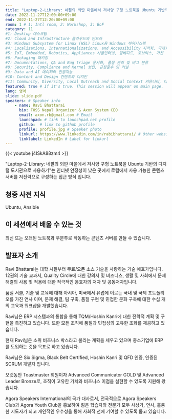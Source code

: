 ```yaml
---
title: "Laptop-2-Library: 네팔의 외딴 마을에서 저사양 구형 노트북을 Ubuntu 기반의 디지털 도서관으로 사용하기"
date: 2022-11-27T12:00:00+09:00
end: 2022-11-27T12:20:00+09:00
room: 1 # 1: Intl room, 2: Workshop, 3: BoF
category: 11
#1: Desktop 데스크탑
#2: Cloud and Infrastructure 클라우드와 인프라
#3: Windows Subsystem for Linux (WSL) Linux용 Windows 하위시스템
#4: Localizations, Internationalizations, and Accessibility 지역화, 국제화 및 접근성
#5: IoT, Embedded, Robotics, Appliances 사물인터넷, 임베디드, 로보틱스, 가전
#6: Packaging 패키징
#7: Documentations, QA and Bug triage 문서화, 품질 관리 및 버그 분류
#8: Security, Compliance and Kernel 보안, 규정준수 및 커널
#9: Data and AI 데이터와 인공지능
#10: Content and Design 컨텐츠와 디지인
#11: Community, Diversity, Local Outreach and Social Context 커뮤니티, 다양성, 지역 사회 협력과 사회적 관점
featured: true # If it's true. This session will appear on main page.
lang: 영어
slide: slide.pdf
speakers: # Speaker info
    - name: Ravi Bhattarai
      bio: FOSS Nepal Organizer & Axon System CEO
      email: axon.rb@gmail.com # Email
      launchpad: # link to launchpad.net profile
      github:  # link to github profile
      profile: profile.jpg # Speaker photo
      linkurl: https://www.linkedin.com/in/rabibhattarai/ # Other website link url
      linklabel: LinkedIn # Label for linkurl
---
```


{{< youtube j4ISkA88zm4 >}}

"Laptop-2-Library: 네팔의 외딴 마을에서 저사양 구형 노트북을 Ubuntu 기반의 디지털 도서관으로 사용하기"는 인터넷 안정성이 낮은 곳에서 로컬에서 사용 가능한 콘텐츠 서버를 저전력으로 구성하는 접근 방식 입니다.
## 청중 사전 지식
Ubuntu, Ansible

## 이 세션에서 배울 수 있는 것
최신 또는 오래된 노트북과 우분투로 작동하는 콘텐츠 서버를 만들 수 있습니다.

## 발표자 소개
Ravi Bhattarai는 대학 시절부터 무료/오픈 소스 기술을 사랑하는 기술 애호가입니다. 12권의 기술 교과서, Quality Circle에 대한 강의서 및 비즈니스, 생활 및 사회에서 문제 해결의 사용 및 적용에 대한 적극적인 옹호자의 저자 및 공동저자입니다.

품질 서클, 기술 및 교육에 대해 아시아, 미국에서 유럽에 이르는 국내 및 국제 포트폴리오를 가진 연사 이며, 문제 해결, 팀 구축, 품질 구현 및 민첩한 문화 구축에 대한 수십 개의 교육과 워크샵을 개발했습니다.

Ravi님은 ERP 시스템과의 통합을 통해 TQM/Hoshin Kanri에 대한 전략적 계획 및 구현을 촉진하고 있습니다. 또한 모든 조직에 품질과 민첩성의 고유한 조화를 제공하고 있습니다.

현재 Ravi님은 소위 비즈니스 박스라고 불리는 계획을 세우고 있으며 중소기업에 ERP를 도입하는 것을 목표로 하고 있습니다.

Ravi님은 Six Sigma, Black Belt Certified, Hoshin Kanri 및 QFD 인증, 인증된 SCRUM 개발자 입니다.

오랫동안 Toastmaster 회원이자 Advanced Communicator GOLD 및 Advanced Leader Bronze로, 조직이 고유한 가치와 비즈니스 이점을 실현할 수 있도록 지원해 왔습니다.

Agora Speakers International의 국가 대사로서, 전국적으로 Agora Speakers Club과 Agora Youth Club을 홍보하여 젊은 학습자와 전문가 모두 사상가, 연사, 훌륭한 지도자가 되고 개인적인 우수성을 통해 사회적 선에 기여할 수 있도록 돕고 있습니다.